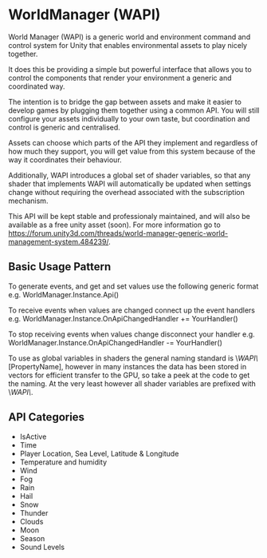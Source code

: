 # WorldManager (WAPI)
World Manager (WAPI) is a generic world and environment command and control system for Unity that enables environmental assets to play nicely together.

It does this be providing a simple but powerful interface that allows you to control the components that render your environment a generic and coordinated way.

The intention is to bridge the gap between assets and make it easier to develop games by plugging them together using a common API. You will still configure your assets individually to your own taste, but coordination and control is generic and centralised.

Assets can choose which parts of the API they implement and regardless of how much they support, you will get value from this system because of the way it coordinates their behaviour.

Additionally, WAPI introduces a global set of shader variables, so that any shader that implements WAPI will automatically be updated when settings change without requiring the overhead associated with the subscription mechanism.

This API will be kept stable and professionaly maintained, and will also be available as a free unity asset (soon). For more information go to https://forum.unity3d.com/threads/world-manager-generic-world-management-system.484239/.

## Basic Usage Pattern

To generate events, and get and set values use the following generic format e.g. 
    WorldManager.Instance.Api()

To receive events when values are changed connect up the event handlers e.g. 
    WorldManager.Instance.OnApiChangedHandler += YourHandler()

To stop receiving events when values change disconnect your handler e.g.
    WorldManager.Instance.OnApiChangedHandler -= YourHandler()

To use as global variables in shaders the general naming standard is \\_WAPI\\_[PropertyName], however in many instances the data has been stored in vectors for efficient transfer to the GPU, so take a peek at the code to get the naming. At the very least however all shader variables are prefixed with \\_WAPI\\_.

## API Categories

* IsActive
* Time
* Player Location, Sea Level, Latitude & Longitude
* Temperature and humidity
* Wind
* Fog
* Rain
* Hail
* Snow
* Thunder
* Clouds
* Moon
* Season
* Sound Levels